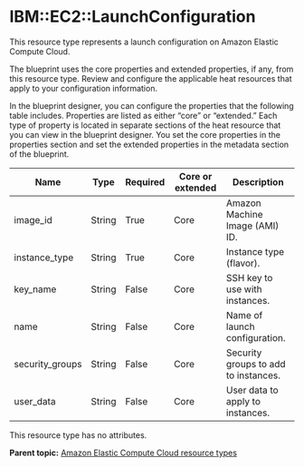 # IBM::EC2::LaunchConfiguration

This resource type represents a launch configuration on Amazon Elastic Compute Cloud.

The blueprint uses the core properties and extended properties, if any, from this resource type. Review and configure the applicable heat resources that apply to your configuration information.

In the blueprint designer, you can configure the properties that the following table includes. Properties are listed as either “core” or “extended.” Each type of property is located in separate sections of the heat resource that you can view in the blueprint designer. You set the core properties in the properties section and set the extended properties in the metadata section of the blueprint.

|Name|Type|Required|Core or extended|Description|
|----|----|--------|----------------|-----------|
|image\_id|String|True|Core|Amazon Machine Image \(AMI\) ID.|
|instance\_type|String|True|Core|Instance type \(flavor\).|
|key\_name|String|False|Core|SSH key to use with instances.|
|name|String|False|Core|Name of launch configuration.|
|security\_groups|String|False|Core|Security groups to add to instances.|
|user\_data|String|False|Core|User data to apply to instances.|

This resource type has no attributes.

**Parent topic:** [Amazon Elastic Compute Cloud resource types](../../com.edt.heat.reference.doc/topics/ref_heat_types_ec2_ov.md)

